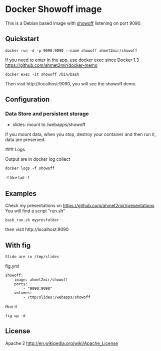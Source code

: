 Docker Showoff image
=================

This is a Debian based image with [showoff](https://github.com/puppetlabs/showoff) listening on port 9090. 

Quickstart
----------
	
	docker run -d -p 9090:9090 --name showoff ahmet2mir/showoff

If you need to enter in the app, use docker exec since Docker 1.3 https://github.com/ahmet2mir/docker-memo

    docker exec -it showoff /bin/bash

Then visit http://localhost:9090, you will see the showoff demo.

Configuration
-------------

### Data Store and persistent storage

* slides: mount to /webapps/showoff

If you mount data, when you stop, destroy your container and then run it, data are preserved.

### Logs

Output are in docker log collect 
	
	docker logs -f showoff

-f like tail -f

Examples
--------

Check my presentations on https://github.com/ahmet2mir/presentations
You will find a script "run.sh"

	bash run.sh mypresfolder

then visit http://localhost:9090

With fig
--------

	Slide are in /tmp/slides

fig.yml

	showoff:
	    image: ahmet2mir/showoff
	    ports:
	        - "9090:9090"
	    volumes:
	        - /tmp/slides:/webapps/showoff

Run it

	fig up -d

License
-------

Apache 2 http://en.wikipedia.org/wiki/Apache_License



